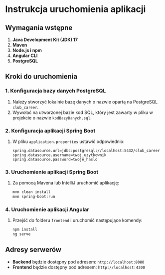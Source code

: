 # Instrukcja uruchomienia aplikacji

## Wymagania wstępne

1. **Java Development Kit (JDK) 17**
2. **Maven**
3. **Node.js i npm**
4. **Angular CLI**
5. **PostgreSQL**

## Kroki do uruchomienia

### 1. Konfiguracja bazy danych PostgreSQL

1. Należy stworzyć lokalnie bazę danych o nazwie opartą na PostgreSQL `club_career`.
2. Wywołać na utworzonej bazie kod SQL, który jest zawarty w pliku w projekcie o nazwie `kodBazyDanych.sql`.

### 2. Konfiguracja aplikacji Spring Boot

1. W pliku `application.properties` ustawić odpowiednio:
   ```properties
   spring.datasource.url=jdbc:postgresql://localhost:5432/club_career
   spring.datasource.username=twoj_uzytkownik
   spring.datasource.password=twoje_haslo
   ```

### 3. Uruchomienie aplikacji Spring Boot

1. Za pomocą Mavena lub IntelliJ uruchomić aplikację:
   ```sh
   mvn clean install
   mvn spring-boot:run
   ```

### 4. Uruchomienie aplikacji Angular

1. Przejść do folderu `frontend` i uruchomić następujące komendy:
   ```sh
   npm install
   ng serve
   ```

## Adresy serwerów

- **Backend** będzie dostępny pod adresem: `http://localhost:8080`
- **Frontend** będzie dostępny pod adresem: `http://localhost:4200`
